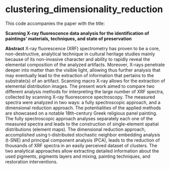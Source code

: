 # clustering_dimensionality_reduction
This code accompanies the paper with the title:

**Scanning X-ray fluorescence data analysis for the identification of paintings’ materials, techniques, and state of preservation**

**Abstract**
X-ray fluorescence (XRF) spectrometry has proven to be a core, non-destructive, analytical technique in cultural heritage studies mainly because of its non-invasive character and ability to rapidly reveal the elemental composition of the analyzed artifacts. Moreover, X-rays penetrate deeper into matter than the visible light, allowing thus further analysis that may eventually lead to the extraction of information that pertains to the substrate(s) of an artifact. Scanning macro X-ray allows for the extraction of elemental distribution images. The present work aimed to compare two different analysis methods for interpreting the large number of XRF spectra, collected by scanning X-ray fluorescence spectroscopy. The measured spectra were analyzed in two ways: a fully spectroscopic approach, and a dimensional reduction approach. The potentialities of the applied methods are showcased on a notable 18th-century Greek religious panel painting.  The fully spectroscopic approach analyses separately each one of the measured spectra and leads to the construction of single-element spatial distributions (element maps).  The dimensional reduction approach, accomplished using t-distributed stochastic neighbor embedding analysis (t-SNE) and principal component analysis (PCA), leads to the reduction of thousands of XRF spectra in an easily perceived dataset of clusters. The two analytical approaches allow extracting detailed information about the used pigments, pigments layers and mixing, painting techniques, and restoration interventions.

